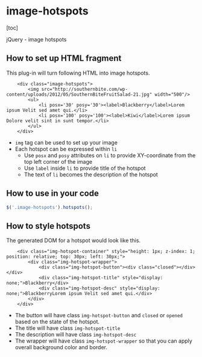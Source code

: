 image-hotspots
==============

[toc]

jQuery - image hotspots

## How to set up HTML fragment

This plug-in will turn following HTML into image hotspots.

```
	<div class="image-hotspots">
		<img src="http://southernbite.com/wp-content/uploads/2012/05/SouthernBiteFruitSalad-21.jpg" width="500"/>
		<ul>
			<li posx='30' posy='30'><label>Blackberry</label>Lorem ipsum Velit sed amet qui.</li>
			<li posx='100' posy='100'><label>Kiwi</label>Lorem ipsum Dolore velit sint in sunt tempor.</li>
		</ul>
	</div>
```
 - `img` tag can be used to set up your image
 - Each hotspot can be expressed within `li`
 	- Use `posx` and `posy` attributes on `li` to provide XY-coordinate from the top left corner of the image
 	- Use `label` inside `li` to provide title of the hotspot
 	- The text of `li` becomes the description of the hotspot

## How to use in your code

```js
$('.image-hotspots').hotspots();
```

## How to style hotspots

The generated DOM for a hotspot would look like this.

```
	<div class="img-hotspot-container" style="height: 1px; z-index: 1; position: relative; top: 30px; left: 30px;">
		<div class="img-hotspot-wrapper">
			<div class="img-hotspot-button"><div class="closed"></div></div>
			<div class="img-hotspot-title" style="display: none;">Blackberry</div>
			<div class="img-hotspot-desc" style="display: none;">BlackberryLorem ipsum Velit sed amet qui.</div>
		</div>
	</div>
```

 - The button will have class `img-hotspot-button` and `closed` or `opened` based on the state of the hotspot.
 - The title will have class `img-hotspot-title`
 - The description will have class `img-hotspot-desc`
 - The wrapper will have class `img-hotspot-wrapper` so that you can apply overall background color and border.
